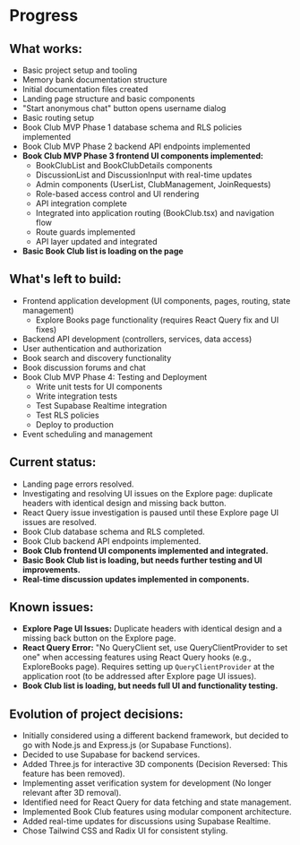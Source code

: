 # Progress

## What works:
- Basic project setup and tooling
- Memory bank documentation structure
- Initial documentation files created
- Landing page structure and basic components
- "Start anonymous chat" button opens username dialog
- Basic routing setup
- Book Club MVP Phase 1 database schema and RLS policies implemented
- Book Club MVP Phase 2 backend API endpoints implemented
- **Book Club MVP Phase 3 frontend UI components implemented:**
  - BookClubList and BookClubDetails components
  - DiscussionList and DiscussionInput with real-time updates
  - Admin components (UserList, ClubManagement, JoinRequests)
  - Role-based access control and UI rendering
  - API integration complete
  - Integrated into application routing (BookClub.tsx) and navigation flow
  - Route guards implemented
  - API layer updated and integrated
- **Basic Book Club list is loading on the page**

## What's left to build:
- Frontend application development (UI components, pages, routing, state management)
  - Explore Books page functionality (requires React Query fix and UI fixes)
- Backend API development (controllers, services, data access)
- User authentication and authorization
- Book search and discovery functionality
- Book discussion forums and chat
- Book Club MVP Phase 4: Testing and Deployment
  - Write unit tests for UI components
  - Write integration tests
  - Test Supabase Realtime integration
  - Test RLS policies
  - Deploy to production
- Event scheduling and management

## Current status:
- Landing page errors resolved.
- Investigating and resolving UI issues on the Explore page: duplicate headers with identical design and missing back button.
- React Query issue investigation is paused until these Explore page UI issues are resolved.
- Book Club database schema and RLS completed.
- Book Club backend API endpoints implemented.
- **Book Club frontend UI components implemented and integrated.**
- **Basic Book Club list is loading, but needs further testing and UI improvements.**
- **Real-time discussion updates implemented in components.**

## Known issues:
- **Explore Page UI Issues:** Duplicate headers with identical design and a missing back button on the Explore page.
- **React Query Error:** "No QueryClient set, use QueryClientProvider to set one" when accessing features using React Query hooks (e.g., ExploreBooks page). Requires setting up `QueryClientProvider` at the application root (to be addressed after Explore page UI issues).
- **Book Club list is loading, but needs full UI and functionality testing.**

## Evolution of project decisions:
- Initially considered using a different backend framework, but decided to go with Node.js and Express.js (or Supabase Functions).
- Decided to use Supabase for backend services.
- Added Three.js for interactive 3D components (Decision Reversed: This feature has been removed).
- Implementing asset verification system for development (No longer relevant after 3D removal).
- Identified need for React Query for data fetching and state management.
- Implemented Book Club features using modular component architecture.
- Added real-time updates for discussions using Supabase Realtime.
- Chose Tailwind CSS and Radix UI for consistent styling.